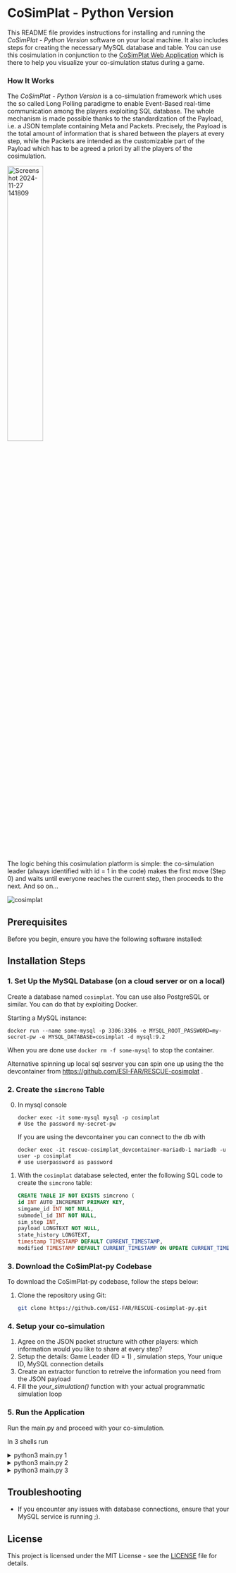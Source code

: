 # CoSimPlat - Python Version

This README file provides instructions for installing and running the *CoSimPlat - Python Version* software on your local machine. It also includes steps for creating the necessary MySQL database and table. You can use this cosimulation in conjunction to the [CoSimPlat Web Application](https://github.com/ESI-FAR/RESCUE-cosimplat/tree/main) which is there to help you visualize your co-simulation status during a game. 

### How It Works

The *CoSimPlat - Python Version* is a co-simulation framework which uses the so called Long Polling paradigme to enable Event-Based real-time communication among the players exploiting SQL database​. The whole mechanism is made possible thanks to the standardization of the Payload, ​i.e. a  JSON template containing Meta and Packets. Precisely, the Payload is the total amount of information that is shared between the players at every step, while the Packets are intended as the customizable part of the Payload which has to be agreed a priori by all the players of the cosimulation. 


<img src="https://github.com/user-attachments/assets/c176426c-28df-4abe-bd50-42e9458ece84" alt="Screenshot 2024-11-27 141809" width="40%">

The logic behing this cosimulation platform is simple: the co-simulation leader (always identified with id = 1 in the code) makes the first move (Step 0) and waits until everyone reaches the current step, then proceeds to the next. And so on...



![cosimplat](https://github.com/user-attachments/assets/818d5e87-173c-4f42-944b-224ccd17dda1)


## Prerequisites

Before you begin, ensure you have the following software installed:

## Installation Steps

### 1. Set Up the MySQL Database (on a cloud server or on a local)

Create a database named `cosimplat`. You can use also PostgreSQL or similar.
You can do that by exploiting Docker.

Starting a MySQL instance:

```shell
docker run --name some-mysql -p 3306:3306 -e MYSQL_ROOT_PASSWORD=my-secret-pw -e MYSQL_DATABASE=cosimplat -d mysql:9.2
```

When you are done use `docker rm -f some-mysql` to stop the container.

Alternative spinning up local sql sesrver you can spin one up using the the devcontainer from  https://github.com/ESI-FAR/RESCUE-cosimplat
.

### 2. Create the `simcrono` Table

0. In mysql console

    ```shell
    docker exec -it some-mysql mysql -p cosimplat
    # Use the password my-secret-pw
    ```

    If you are using the devcontainer you can connect to the db with
    ```shell
    docker exec -it rescue-cosimplat_devcontainer-mariadb-1 mariadb -u user -p cosimplat
    # use userpassword as password
    ```

1. With the `cosimplat` database selected, enter the following SQL code to create the `simcrono` table:

    ```sql
    CREATE TABLE IF NOT EXISTS simcrono (
    id INT AUTO_INCREMENT PRIMARY KEY,
    simgame_id INT NOT NULL,
    submodel_id INT NOT NULL,
    sim_step INT,  
    payload LONGTEXT NOT NULL,
    state_history LONGTEXT,
    timestamp TIMESTAMP DEFAULT CURRENT_TIMESTAMP,
    modified TIMESTAMP DEFAULT CURRENT_TIMESTAMP ON UPDATE CURRENT_TIMESTAMP);
    ```

### 3. Download the CoSimPlat-py Codebase

To download the CoSimPlat-py codebase, follow the steps below:

1. Clone the repository using Git:
   ```bash
   git clone https://github.com/ESI-FAR/RESCUE-cosimplat-py.git


### 4. Setup your co-simulation 

1. Agree on the JSON packet structure with other players: which information would you like to share at every step? 
2. Setup the details: Game Leader (ID = 1) , simulation steps, Your unique ID, MySQL connection details
3. Create an extractor function to retreive the information you need from the JSON payload
4. Fill the *your_simulation()* function with your actual programmatic simulation loop


### 5. Run the Application

Run the main.py and proceed with your co-simulation.

In 3 shells run

<details>
<summary>
python3 main.py 1
</summary>

```shell
Starting long-polling with simulation...
Co-simulation started at step 0 by submodel_id 1.
Running simulation step: 1
Waiting for all players to share data for step 1.
Running simulation step: 1
Waiting for all players to share data for step 1.
Running simulation step: 1
All players have shared data for step 1.
Running simulation step: 2
Waiting for all players to share data for step 2.
Running simulation step: 2
Waiting for all players to share data for step 2.
Running simulation step: 2
All players have shared data for step 2.
Running simulation step: 3
Waiting for all players to share data for step 3.
Running simulation step: 3
Waiting for all players to share data for step 3.
Running simulation step: 3
All players have shared data for step 3.
Running simulation step: 4
Waiting for all players to share data for step 4.
Running simulation step: 4
Waiting for all players to share data for step 4.
Running simulation step: 4
All players have shared data for step 4.
Running simulation step: 5
Waiting for all players to share data for step 5.
Running simulation step: 5
Waiting for all players to share data for step 5.
Running simulation step: 5
All players have shared data for step 5.
Running simulation step: 6
Waiting for all players to share data for step 6.
Running simulation step: 6
Waiting for all players to share data for step 6.
Running simulation step: 6
All players have shared data for step 6.
Running simulation step: 7
Waiting for all players to share data for step 7.
Running simulation step: 7
Waiting for all players to share data for step 7.
Running simulation step: 7
All players have shared data for step 7.
Running simulation step: 8
Waiting for all players to share data for step 8.
Running simulation step: 8
Waiting for all players to share data for step 8.
Running simulation step: 8
All players have shared data for step 8.
Running simulation step: 9
Waiting for all players to share data for step 9.
Running simulation step: 9
Waiting for all players to share data for step 9.
Running simulation step: 9
All players have shared data for step 9.
Running simulation step: 10
Waiting for all players to share data for step 10.
Running simulation step: 10
Waiting for all players to share data for step 10.
Running simulation step: 10
All players have shared data for step 10.
Running simulation step: 11
Waiting for all players to share data for step 11.
Running simulation step: 11
Waiting for all players to share data for step 11.
Running simulation step: 11
All players have shared data for step 11.
Running simulation step: 12
Waiting for all players to share data for step 12.
Running simulation step: 12
Waiting for all players to share data for step 12.
Running simulation step: 12
All players have shared data for step 12.
Running simulation step: 13
Waiting for all players to share data for step 13.
Running simulation step: 13
Waiting for all players to share data for step 13.
Running simulation step: 13
All players have shared data for step 13.
Running simulation step: 14
Waiting for all players to share data for step 14.
Running simulation step: 14
Waiting for all players to share data for step 14.
Running simulation step: 14
All players have shared data for step 14.
Running simulation step: 15
Waiting for all players to share data for step 15.
Running simulation step: 15
Waiting for all players to share data for step 15.
Running simulation step: 15
All players have shared data for step 15.
Running simulation step: 16
Waiting for all players to share data for step 16.
Running simulation step: 16
Waiting for all players to share data for step 16.
Running simulation step: 16
All players have shared data for step 16.
Running simulation step: 17
Waiting for all players to share data for step 17.
Running simulation step: 17
Waiting for all players to share data for step 17.
Running simulation step: 17
All players have shared data for step 17.
Running simulation step: 18
Waiting for all players to share data for step 18.
Running simulation step: 18
Waiting for all players to share data for step 18.
Running simulation step: 18
All players have shared data for step 18.
Running simulation step: 19
Waiting for all players to share data for step 19.
Running simulation step: 19
Waiting for all players to share data for step 19.
Running simulation step: 19
All players have shared data for step 19.
Running simulation step: 20
Waiting for all players to share data for step 20.
Running simulation step: 20
Waiting for all players to share data for step 20.
Running simulation step: 20
All players have shared data for step 20.
Running simulation step: 21
Waiting for all players to share data for step 21.
Running simulation step: 21
Waiting for all players to share data for step 21.
Running simulation step: 21
All players have shared data for step 21.
Running simulation step: 22
Waiting for all players to share data for step 22.
Running simulation step: 22
Waiting for all players to share data for step 22.
Running simulation step: 22
All players have shared data for step 22.
Running simulation step: 23
Waiting for all players to share data for step 23.
Running simulation step: 23
Waiting for all players to share data for step 23.
Running simulation step: 23
All players have shared data for step 23.
Running simulation step: 24
Waiting for all players to share data for step 24.
Running simulation step: 24
Waiting for all players to share data for step 24.
Running simulation step: 24
All players have shared data for step 24.
Running simulation step: 25
Waiting for all players to share data for step 25.
Running simulation step: 25
Waiting for all players to share data for step 25.
Running simulation step: 25
All players have shared data for step 25.
Running simulation step: 26
Waiting for all players to share data for step 26.
Running simulation step: 26
Waiting for all players to share data for step 26.
Running simulation step: 26
All players have shared data for step 26.
Running simulation step: 27
Waiting for all players to share data for step 27.
Running simulation step: 27
Waiting for all players to share data for step 27.
Running simulation step: 27
All players have shared data for step 27.
Running simulation step: 28
Waiting for all players to share data for step 28.
Running simulation step: 28
Waiting for all players to share data for step 28.
Running simulation step: 28
All players have shared data for step 28.
Running simulation step: 29
Waiting for all players to share data for step 29.
Running simulation step: 29
Waiting for all players to share data for step 29.
Running simulation step: 29
All players have shared data for step 29.
```
</details>

<details>
<summary>
python3 main.py 2
</summary>

```shell
Starting long-polling with simulation...
Co-simulation started at step 0 by submodel_id 2.
SQL Error: 1364 (HY000): Field 'state_history' doesn't have a default value
^CTraceback (most recent call last):
  File "/home/stefanv/git/esi-far/RESCUE-cosimplat-py/main.py", line 259, in <module>
    long_poll_with_simulation(steps)
  File "/home/stefanv/git/esi-far/RESCUE-cosimplat-py/main.py", line 126, in long_poll_with_simulation
    time.sleep(polling_interval)
KeyboardInterrupt

(venv) stefanv@ID14300:~/git/esi-far/RESCUE-cosimplat-py$ python3 main.py 2
Starting long-polling with simulation...
Running simulation step: 0
Waiting for all players to share data for step 0.
Co-simulation started at step 0 by submodel_id 2.
Running simulation step: 1
Waiting for all players to share data for step 1.
Running simulation step: 1
Waiting for all players to share data for step 1.
Running simulation step: 1
All players have shared data for step 1.
Running simulation step: 2
Waiting for all players to share data for step 2.
Running simulation step: 2
Waiting for all players to share data for step 2.
Running simulation step: 2
All players have shared data for step 2.
Running simulation step: 3
Waiting for all players to share data for step 3.
Running simulation step: 3
Waiting for all players to share data for step 3.
Running simulation step: 3
All players have shared data for step 3.
Running simulation step: 4
Waiting for all players to share data for step 4.
Running simulation step: 4
Waiting for all players to share data for step 4.
Running simulation step: 4
All players have shared data for step 4.
Running simulation step: 5
Waiting for all players to share data for step 5.
Running simulation step: 5
Waiting for all players to share data for step 5.
Running simulation step: 5
All players have shared data for step 5.
Running simulation step: 6
Waiting for all players to share data for step 6.
Running simulation step: 6
Waiting for all players to share data for step 6.
Running simulation step: 6
All players have shared data for step 6.
Running simulation step: 7
Waiting for all players to share data for step 7.
Running simulation step: 7
Waiting for all players to share data for step 7.
Running simulation step: 7
All players have shared data for step 7.
Running simulation step: 8
Waiting for all players to share data for step 8.
Running simulation step: 8
Waiting for all players to share data for step 8.
Running simulation step: 8
All players have shared data for step 8.
Running simulation step: 9
Waiting for all players to share data for step 9.
Running simulation step: 9
Waiting for all players to share data for step 9.
Running simulation step: 9
All players have shared data for step 9.
Running simulation step: 10
Waiting for all players to share data for step 10.
Running simulation step: 10
Waiting for all players to share data for step 10.
Running simulation step: 10
All players have shared data for step 10.
Running simulation step: 11
Waiting for all players to share data for step 11.
Running simulation step: 11
Waiting for all players to share data for step 11.
Running simulation step: 11
All players have shared data for step 11.
Running simulation step: 12
Waiting for all players to share data for step 12.
Running simulation step: 12
Waiting for all players to share data for step 12.
Running simulation step: 12
All players have shared data for step 12.
Running simulation step: 13
Waiting for all players to share data for step 13.
Running simulation step: 13
Waiting for all players to share data for step 13.
Running simulation step: 13
All players have shared data for step 13.
Running simulation step: 14
Waiting for all players to share data for step 14.
Running simulation step: 14
Waiting for all players to share data for step 14.
Running simulation step: 14
All players have shared data for step 14.
Running simulation step: 15
Waiting for all players to share data for step 15.
Running simulation step: 15
Waiting for all players to share data for step 15.
Running simulation step: 15
All players have shared data for step 15.
Running simulation step: 16
Waiting for all players to share data for step 16.
Running simulation step: 16
Waiting for all players to share data for step 16.
Running simulation step: 16
All players have shared data for step 16.
Running simulation step: 17
Waiting for all players to share data for step 17.
Running simulation step: 17
Waiting for all players to share data for step 17.
Running simulation step: 17
All players have shared data for step 17.
Running simulation step: 18
Waiting for all players to share data for step 18.
Running simulation step: 18
Waiting for all players to share data for step 18.
Running simulation step: 18
All players have shared data for step 18.
Running simulation step: 19
Waiting for all players to share data for step 19.
Running simulation step: 19
Waiting for all players to share data for step 19.
Running simulation step: 19
All players have shared data for step 19.
Running simulation step: 20
Waiting for all players to share data for step 20.
Running simulation step: 20
Waiting for all players to share data for step 20.
Running simulation step: 20
All players have shared data for step 20.
Running simulation step: 21
Waiting for all players to share data for step 21.
Running simulation step: 21
Waiting for all players to share data for step 21.
Running simulation step: 21
All players have shared data for step 21.
Running simulation step: 22
Waiting for all players to share data for step 22.
Running simulation step: 22
Waiting for all players to share data for step 22.
Running simulation step: 22
All players have shared data for step 22.
Running simulation step: 23
Waiting for all players to share data for step 23.
Running simulation step: 23
Waiting for all players to share data for step 23.
Running simulation step: 23
All players have shared data for step 23.
Running simulation step: 24
Waiting for all players to share data for step 24.
Running simulation step: 24
Waiting for all players to share data for step 24.
Running simulation step: 24
All players have shared data for step 24.
Running simulation step: 25
Waiting for all players to share data for step 25.
Running simulation step: 25
Waiting for all players to share data for step 25.
Running simulation step: 25
All players have shared data for step 25.
Running simulation step: 26
Waiting for all players to share data for step 26.
Running simulation step: 26
Waiting for all players to share data for step 26.
Running simulation step: 26
All players have shared data for step 26.
Running simulation step: 27
Waiting for all players to share data for step 27.
Running simulation step: 27
Waiting for all players to share data for step 27.
Running simulation step: 27
All players have shared data for step 27.
Running simulation step: 28
Waiting for all players to share data for step 28.
Running simulation step: 28
Waiting for all players to share data for step 28.
Running simulation step: 28
All players have shared data for step 28.
Running simulation step: 29
Waiting for all players to share data for step 29.
Running simulation step: 29
Waiting for all players to share data for step 29.
Running simulation step: 29
All players have shared data for step 29.
```
</details>

<details>
<summary>
python3 main.py 3
</summary>

```shell
Starting long-polling with simulation...
Running simulation step: 0
Waiting for all players to share data for step 0.
Running simulation step: 0
All players have shared data for step 0.
Running simulation step: 1
Waiting for all players to share data for step 1.
Running simulation step: 1
Waiting for all players to share data for step 1.
Running simulation step: 1
All players have shared data for step 1.
Running simulation step: 2
Waiting for all players to share data for step 2.
Running simulation step: 2
Waiting for all players to share data for step 2.
Running simulation step: 2
All players have shared data for step 2.
Running simulation step: 3
Waiting for all players to share data for step 3.
Running simulation step: 3
Waiting for all players to share data for step 3.
Running simulation step: 3
All players have shared data for step 3.
Running simulation step: 4
Waiting for all players to share data for step 4.
Running simulation step: 4
Waiting for all players to share data for step 4.
Running simulation step: 4
All players have shared data for step 4.
Running simulation step: 5
Waiting for all players to share data for step 5.
Running simulation step: 5
Waiting for all players to share data for step 5.
Running simulation step: 5
All players have shared data for step 5.
Running simulation step: 6
Waiting for all players to share data for step 6.
Running simulation step: 6
Waiting for all players to share data for step 6.
Running simulation step: 6
All players have shared data for step 6.
Running simulation step: 7
Waiting for all players to share data for step 7.
Running simulation step: 7
Waiting for all players to share data for step 7.
Running simulation step: 7
All players have shared data for step 7.
Running simulation step: 8
Waiting for all players to share data for step 8.
Running simulation step: 8
Waiting for all players to share data for step 8.
Running simulation step: 8
All players have shared data for step 8.
Running simulation step: 9
Waiting for all players to share data for step 9.
Running simulation step: 9
Waiting for all players to share data for step 9.
Running simulation step: 9
All players have shared data for step 9.
Running simulation step: 10
Waiting for all players to share data for step 10.
Running simulation step: 10
Waiting for all players to share data for step 10.
Running simulation step: 10
All players have shared data for step 10.
Running simulation step: 11
Waiting for all players to share data for step 11.
Running simulation step: 11
Waiting for all players to share data for step 11.
Running simulation step: 11
All players have shared data for step 11.
Running simulation step: 12
Waiting for all players to share data for step 12.
Running simulation step: 12
Waiting for all players to share data for step 12.
Running simulation step: 12
All players have shared data for step 12.
Running simulation step: 13
Waiting for all players to share data for step 13.
Running simulation step: 13
Waiting for all players to share data for step 13.
Running simulation step: 13
All players have shared data for step 13.
Running simulation step: 14
Waiting for all players to share data for step 14.
Running simulation step: 14
Waiting for all players to share data for step 14.
Running simulation step: 14
All players have shared data for step 14.
Running simulation step: 15
Waiting for all players to share data for step 15.
Running simulation step: 15
Waiting for all players to share data for step 15.
Running simulation step: 15
All players have shared data for step 15.
Running simulation step: 16
Waiting for all players to share data for step 16.
Running simulation step: 16
Waiting for all players to share data for step 16.
Running simulation step: 16
All players have shared data for step 16.
Running simulation step: 17
Waiting for all players to share data for step 17.
Running simulation step: 17
Waiting for all players to share data for step 17.
Running simulation step: 17
All players have shared data for step 17.
Running simulation step: 18
Waiting for all players to share data for step 18.
Running simulation step: 18
Waiting for all players to share data for step 18.
Running simulation step: 18
All players have shared data for step 18.
Running simulation step: 19
Waiting for all players to share data for step 19.
Running simulation step: 19
Waiting for all players to share data for step 19.
Running simulation step: 19
All players have shared data for step 19.
Running simulation step: 20
Waiting for all players to share data for step 20.
Running simulation step: 20
Waiting for all players to share data for step 20.
Running simulation step: 20
All players have shared data for step 20.
Running simulation step: 21
Waiting for all players to share data for step 21.
Running simulation step: 21
Waiting for all players to share data for step 21.
Running simulation step: 21
All players have shared data for step 21.
Running simulation step: 22
Waiting for all players to share data for step 22.
Running simulation step: 22
Waiting for all players to share data for step 22.
Running simulation step: 22
All players have shared data for step 22.
Running simulation step: 23
Waiting for all players to share data for step 23.
Running simulation step: 23
Waiting for all players to share data for step 23.
Running simulation step: 23
All players have shared data for step 23.
Running simulation step: 24
Waiting for all players to share data for step 24.
Running simulation step: 24
Waiting for all players to share data for step 24.
Running simulation step: 24
All players have shared data for step 24.
Running simulation step: 25
Waiting for all players to share data for step 25.
Running simulation step: 25
Waiting for all players to share data for step 25.
Running simulation step: 25
All players have shared data for step 25.
Running simulation step: 26
Waiting for all players to share data for step 26.
Running simulation step: 26
Waiting for all players to share data for step 26.
Running simulation step: 26
All players have shared data for step 26.
Running simulation step: 27
Waiting for all players to share data for step 27.
Running simulation step: 27
Waiting for all players to share data for step 27.
Running simulation step: 27
All players have shared data for step 27.
Running simulation step: 28
Waiting for all players to share data for step 28.
Running simulation step: 28
Waiting for all players to share data for step 28.
Running simulation step: 28
All players have shared data for step 28.
Running simulation step: 29
Waiting for all players to share data for step 29.
Running simulation step: 29
Waiting for all players to share data for step 29.
Running simulation step: 29
All players have shared data for step 29.
```
</details>

## Troubleshooting

- If you encounter any issues with database connections, ensure that your MySQL service is running ;).


## License

This project is licensed under the MIT License - see the [LICENSE](LICENSE) file for details.
